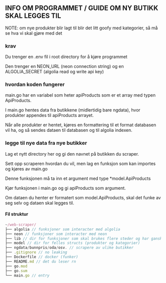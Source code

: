 ## INFO OM PROGRAMMET / GUIDE OM NY BUTIKK SKAL LEGGES TIL

NOTE: om nye produkter blir lagt til blir det litt goofy med kategorier, så må se hva vi skal gjøre med det

### krav

Du trenger en .env fil i root directory for å kjøre programmet

Den trenger en NEON_URL (neon connection string) og en ALGOLIA_SECRET (algolia read og write api key)

### hvordan koden fungerer

main.go har en variabel som heter apiProducts som er et array med typen ApiProducts.

I main.go hentes data fra butikkene (midlertidig bare ngdata), hvor produkter appendes til apiProducts arrayet.

Når alle produkter er hentet, kjøres en formattering til et format databasen vil ha, og så sendes dataen til databasen og til algolia indexen.


### legge til nye data fra nye butikker

Lag et nytt directory her og gi den navnet på butikken du scraper.

Sett opp scraperen hvordan du vil, men lag en funksjon som kan importes og kjøres av main.go

Denne funksjonen må ta inn et argument med type *model.ApiProducts

Kjør funksjonen i main.go og gi apiProducts som argument.

Om dataen du henter er formatert som model.ApiProducts, skal det funke av seg selv og dataen skal legges til.


#### Fil struktur
```js
~/web-scraper/
├── algolia // funksjoner som interacter med algolia
├── neon // funksjoner som interacter med neon
├── lib // dir for funksjoner som skal brukes flere steder og har ganske basic funksjonalitet ig
├── model // dir for felles structs (produkter og kategorier)
├── ngdata/bunnpris/oda/osv. // scrapere av ulike butikker
├── .gitignore // no leaking
├── Dockerfile // docker (funker)
├── README.md // det du leser rn
├── go.mod
├── go.sum
└── main.go // entry
```
